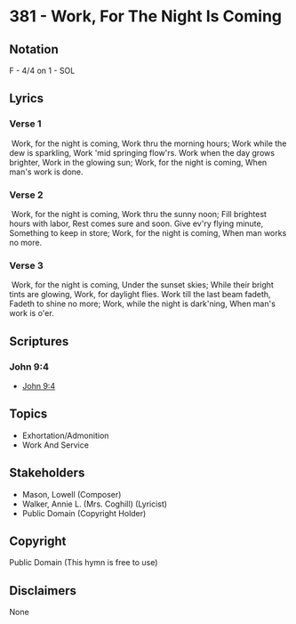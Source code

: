 # 381 - Work, For The Night Is Coming

## Notation

F - 4/4 on 1 - SOL

## Lyrics

### Verse 1

 Work, for the night is coming, Work thru the morning hours; Work while the dew is sparkling, Work 'mid springing flow'rs. Work when the day grows brighter, Work in the glowing sun; Work, for the night is coming, When man's work is done. 

### Verse 2

 Work, for the night is coming, Work thru the sunny noon; Fill brightest hours with labor, Rest comes sure and soon. Give ev'ry flying minute, Something to keep in store; Work, for the night is coming, When man works no more. 

### Verse 3

 Work, for the night is coming, Under the sunset skies; While their bright tints are glowing, Work, for daylight flies. Work till the last beam fadeth, Fadeth to shine no more; Work, while the night is dark'ning, When man's work is o'er. 


## Scriptures

### John 9:4

- [John 9:4](https://www.biblegateway.com/passage/?search=John%209%3A4)


## Topics

- Exhortation/Admonition
- Work And Service

## Stakeholders

- Mason, Lowell (Composer)
- Walker, Annie L. (Mrs. Coghill) (Lyricist)
- Public Domain (Copyright Holder)

## Copyright

Public Domain
(This hymn is free to use)

## Disclaimers

None

